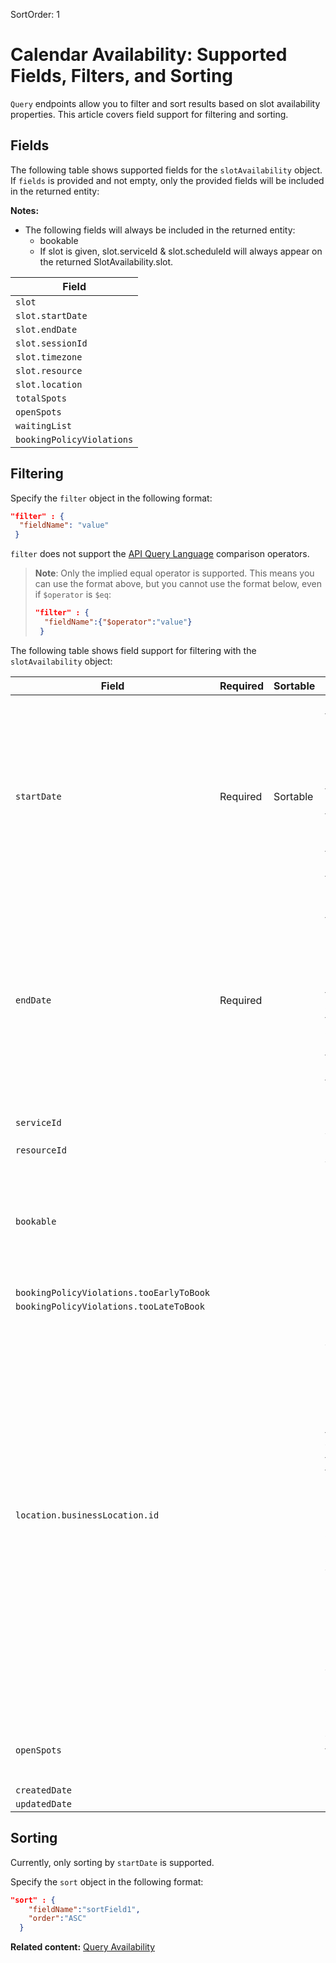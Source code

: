 SortOrder: 1
# Calendar Availability: Supported Fields, Filters, and Sorting

`Query` endpoints allow you to filter and sort results based on slot availability properties. This article covers field support for filtering and sorting.

## Fields
The following table shows supported fields for the `slotAvailability` object. 
If `fields` is provided and not empty, only the provided fields will be included in the returned entity:

__Notes:__
+ The following fields will always be included in the returned entity:
    + bookable
    + If slot is given, slot.serviceId & slot.scheduleId will always appear on the returned SlotAvailability.slot.

| Field            |                                                                                                                                                                                                            
|------------------|
| `slot`           |                                                                                                                                                                                 
| `slot.startDate` |
| `slot.endDate`   |                                                                                                                                                                             
| `slot.sessionId` |                                                                                                                                                                                                              
| `slot.timezone`  |                                   
| `slot.resource`  |                                                                                                                                                                                                              
| `slot.location`  |                                                                                                                                                                                                              
| `totalSpots`     |                                                                                                                                                                               
| `openSpots`      |      
| `waitingList`    |                                                                                                                                                                                                              
| `bookingPolicyViolations` |                                                                                                                                                                                                              

## Filtering

Specify the `filter` object in the following format:  

```json
"filter" : {  
  "fieldName": "value"  
 } 
```

`filter` does not support the [API Query Language](https://dev.wix.com/api/rest/getting-started/api-query-language) comparison operators. 

> **Note**: Only the implied equal operator is supported. This means you can use the 
>    format above, but you cannot use the format below, even if `$operator` is `$eq`: 
>    
>    ```json
>    "filter" : {  
>      "fieldName":{"$operator":"value"}  
>     }
>    ```


The following table shows field support for filtering with the `slotAvailability` object:

| Field           | Required | Sortable | Notes                                                                                                                                                                                                                                                                                                                  |
| --------------- | -------- | -------|------------------------------------------------------------------------------------------------------------------------------------------------------------------------------------------------------------------------------------------------------------------------------------------------------------------------|
| `startDate`            | Required | Sortable | Returns slots that start at, or after, this date. If the `timezone` is specified, the `startDate` for the query is according to the local date and time. This means that the timezone offset in the format is ignored.                                                                                                 |
| `endDate`            | Required  |  | Returns slots that end at, or before, this date. If the `timezone` is specified, the `endDate` for the query is according to the local date and time. This means that the timezone offset in the format is ignored.                                                                                                    |
| `serviceId`            |  |  | Supports multiple values.                                                                                                                                                                                                                                                                                              |
| `resourceId`            |  |  |                                                                                                                                                                                                                                                                                                                        |
| `bookable`            |  |  | When filtered by `true`, returns only available slots. Otherwise, returns both available and non-available slots.                                                                                                                                                                                                      |
| `bookingPolicyViolations.tooEarlyToBook` |  |  |                                                                                                                                                                                                                                                                                                                        |
| `bookingPolicyViolations.tooLateToBook` |  |  |                                                                                                                                                                                                                                                                                                                        |
| `location.businessLocation.id`  |  |  | Supports multiple values. Currently, you can query for multiple business location IDs but this functionality will change in the near future. At that point, multiple locations will not be supported for appointments. For appointments, you must provide only 1 business location ID as part of any query you run. We recommend you begin to modify your code accordingly. |
| `openSpots` |  |  | Returns slots with at least this number of open spots.                                                                                                                                                                                                                                                                 |
| `createdDate`   |  |  |                                                                                                                                                                                                                                                                                                                        |
| `updatedDate`   |  |  |                                                                                                                                                                                                                                                                                                                        |


## Sorting 

Currently, only sorting by `startDate` is supported.

Specify the `sort` object in the following format:  

```json
"sort" : { 
    "fieldName":"sortField1",
    "order":"ASC"
  }
```

__Related content:__
[Query Availability](https://dev.wix.com/api/rest/wix-bookings/availability-calendar/query-availability)
